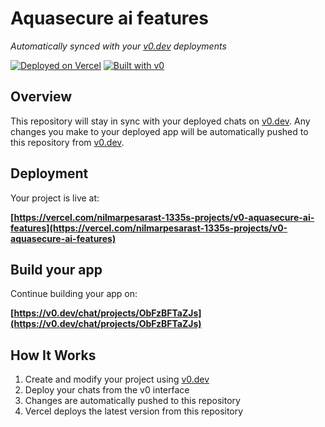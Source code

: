 # Aquasecure ai features

*Automatically synced with your [v0.dev](https://v0.dev) deployments*

[![Deployed on Vercel](https://img.shields.io/badge/Deployed%20on-Vercel-black?style=for-the-badge&logo=vercel)](https://vercel.com/nilmarpesarast-1335s-projects/v0-aquasecure-ai-features)
[![Built with v0](https://img.shields.io/badge/Built%20with-v0.dev-black?style=for-the-badge)](https://v0.dev/chat/projects/ObFzBFTaZJs)

## Overview

This repository will stay in sync with your deployed chats on [v0.dev](https://v0.dev).
Any changes you make to your deployed app will be automatically pushed to this repository from [v0.dev](https://v0.dev).

## Deployment

Your project is live at:

**[https://vercel.com/nilmarpesarast-1335s-projects/v0-aquasecure-ai-features](https://vercel.com/nilmarpesarast-1335s-projects/v0-aquasecure-ai-features)**

## Build your app

Continue building your app on:

**[https://v0.dev/chat/projects/ObFzBFTaZJs](https://v0.dev/chat/projects/ObFzBFTaZJs)**

## How It Works

1. Create and modify your project using [v0.dev](https://v0.dev)
2. Deploy your chats from the v0 interface
3. Changes are automatically pushed to this repository
4. Vercel deploys the latest version from this repository